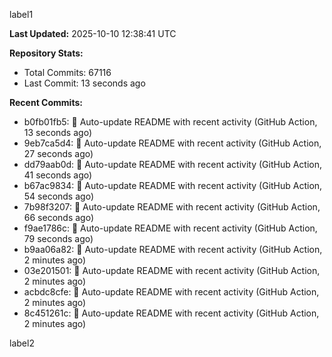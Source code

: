 
label1 
<!-- ACTIVITY_START -->
**Last Updated:** 2025-10-10 12:38:41 UTC

**Repository Stats:**
- Total Commits: 67116
- Last Commit: 13 seconds ago

**Recent Commits:**
- b0fb01fb5: 🤖 Auto-update README with recent activity (GitHub Action, 13 seconds ago)
- 9eb7ca5d4: 🤖 Auto-update README with recent activity (GitHub Action, 27 seconds ago)
- dd79aab0d: 🤖 Auto-update README with recent activity (GitHub Action, 41 seconds ago)
- b67ac9834: 🤖 Auto-update README with recent activity (GitHub Action, 54 seconds ago)
- 7b98f3207: 🤖 Auto-update README with recent activity (GitHub Action, 66 seconds ago)
- f9ae1786c: 🤖 Auto-update README with recent activity (GitHub Action, 79 seconds ago)
- b9aa06a82: 🤖 Auto-update README with recent activity (GitHub Action, 2 minutes ago)
- 03e201501: 🤖 Auto-update README with recent activity (GitHub Action, 2 minutes ago)
- acbdc8cfe: 🤖 Auto-update README with recent activity (GitHub Action, 2 minutes ago)
- 8c451261c: 🤖 Auto-update README with recent activity (GitHub Action, 2 minutes ago)
<!-- ACTIVITY_END -->

label2
